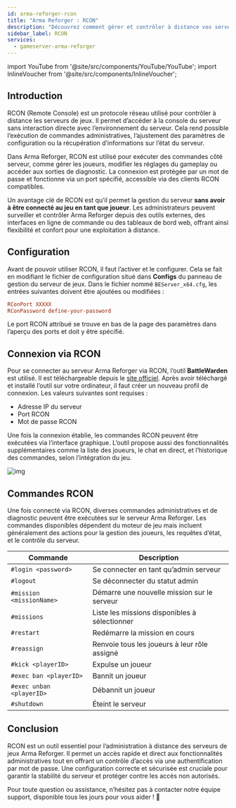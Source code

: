 ```yaml
---
id: arma-reforger-rcon
title: "Arma Reforger : RCON"
description: "Découvrez comment gérer et contrôler à distance vos serveurs Arma Reforger en toute sécurité pour une administration et une surveillance flexibles → En savoir plus maintenant"
sidebar_label: RCON
services:
  - gameserver-arma-reforger
---
```


import YouTube from '@site/src/components/YouTube/YouTube';
import InlineVoucher from '@site/src/components/InlineVoucher';

## Introduction

RCON (Remote Console) est un protocole réseau utilisé pour contrôler à distance les serveurs de jeux. Il permet d’accéder à la console du serveur sans interaction directe avec l’environnement du serveur. Cela rend possible l’exécution de commandes administratives, l’ajustement des paramètres de configuration ou la récupération d’informations sur l’état du serveur.

Dans Arma Reforger, RCON est utilisé pour exécuter des commandes côté serveur, comme gérer les joueurs, modifier les réglages du gameplay ou accéder aux sorties de diagnostic. La connexion est protégée par un mot de passe et fonctionne via un port spécifié, accessible via des clients RCON compatibles.

Un avantage clé de RCON est qu’il permet la gestion du serveur **sans avoir à être connecté au jeu en tant que joueur**. Les administrateurs peuvent surveiller et contrôler Arma Reforger depuis des outils externes, des interfaces en ligne de commande ou des tableaux de bord web, offrant ainsi flexibilité et confort pour une exploitation à distance.

<InlineVoucher />

## Configuration

Avant de pouvoir utiliser RCON, il faut l’activer et le configurer. Cela se fait en modifiant le fichier de configuration situé dans **Configs** du panneau de gestion du serveur de jeux. Dans le fichier nommé `BEServer_x64.cfg`, les entrées suivantes doivent être ajoutées ou modifiées :

```cfg
RConPort XXXXX
RConPassword define-your-password
```
Le port RCON attribué se trouve en bas de la page des paramètres dans l’aperçu des ports et doit y être spécifié.



## Connexion via RCON

Pour se connecter au serveur Arma Reforger via RCON, l’outil **BattleWarden** est utilisé. Il est téléchargeable depuis le [site officiel](https://www.battlewarden.net). Après avoir téléchargé et installé l’outil sur votre ordinateur, il faut créer un nouveau profil de connexion. Les valeurs suivantes sont requises :

- Adresse IP du serveur  
- Port RCON 
- Mot de passe RCON

Une fois la connexion établie, les commandes RCON peuvent être exécutées via l’interface graphique. L’outil propose aussi des fonctionnalités supplémentaires comme la liste des joueurs, le chat en direct, et l’historique des commandes, selon l’intégration du jeu.

![img](https://screensaver01.zap-hosting.com/index.php/s/P9S3rx3GFWkAo3G/preview)



## Commandes RCON

Une fois connecté via RCON, diverses commandes administratives et de diagnostic peuvent être exécutées sur le serveur Arma Reforger. Les commandes disponibles dépendent du moteur de jeu mais incluent généralement des actions pour la gestion des joueurs, les requêtes d’état, et le contrôle du serveur.

| Commande                         | Description                                        |
|----------------------------------|----------------------------------------------------|
| `#login <password>`             | Se connecter en tant qu’admin serveur             |
| `#logout`                       | Se déconnecter du statut admin                     |
| `#mission <missionName>`       | Démarre une nouvelle mission sur le serveur       |
| `#missions`                    | Liste les missions disponibles à sélectionner      |
| `#restart`                     | Redémarre la mission en cours                      |
| `#reassign`                    | Renvoie tous les joueurs à leur rôle assigné       |
| `#kick <playerID>`             | Expulse un joueur                                  |
| `#exec ban <playerID>`         | Bannit un joueur                                   |
| `#exec unban <playerID>`       | Débannit un joueur                                 |
| `#shutdown`                    | Éteint le serveur                                  |



## Conclusion

RCON est un outil essentiel pour l’administration à distance des serveurs de jeux Arma Reforger. Il permet un accès rapide et direct aux fonctionnalités administratives tout en offrant un contrôle d’accès via une authentification par mot de passe. Une configuration correcte et sécurisée est cruciale pour garantir la stabilité du serveur et protéger contre les accès non autorisés.

Pour toute question ou assistance, n’hésitez pas à contacter notre équipe support, disponible tous les jours pour vous aider ! 🙂

<InlineVoucher />